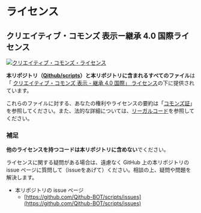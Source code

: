 # ライセンス

## クリエイティブ・コモンズ 表示ー継承 4.0 国際ライセンス

<a rel="license" href="http://creativecommons.org/licenses/by-sa/4.0/"><img alt="クリエイティブ・コモンズ・ライセンス" style="border-width:0" src="https://i.creativecommons.org/l/by-sa/4.0/88x31.png" /></a>

**本リポジトリ（[Qithub/scripts](https://github.com/Qithub-BOT/scripts/)）と本リポジトリに含まれるすべてのファイル**は「 <a rel="license" href="https://creativecommons.org/licenses/by-sa/4.0/deed.ja">クリエイティブ・コモンズ 表示 - 継承 4.0 国際」 ライセンス</a>の下に提供されています。

これらのファイルに対する、あなたの権利やライセンスの要約は「[コモンズ証](https://creativecommons.org/licenses/by-sa/4.0/deed.ja)」を参照してください。また、法的な詳細については、[リーガルコード](https://creativecommons.org/licenses/by-sa/4.0/legalcode.ja)を参照してください。

### 補足

**他のライセンスを持つコードは本リポジトリに含めない**でください。

ライセンスに関する疑問がある場合は、遠慮なく GitHub 上の本リポジトリの issue ページに質問して（issueをあげて）ください。相談の上、疑問や問題を解決します。

- 本リポジトリの issue ページ
    - [https://github.com/Qithub-BOT/scripts/issues](https://github.com/Qithub-BOT/scripts/issues)